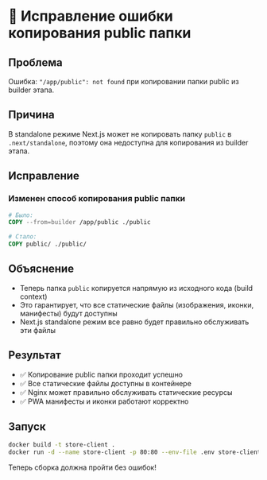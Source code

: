 # 🔧 Исправление ошибки копирования public папки

## Проблема
Ошибка: `"/app/public": not found` при копировании папки public из builder этапа.

## Причина
В standalone режиме Next.js может не копировать папку `public` в `.next/standalone`, поэтому она недоступна для копирования из builder этапа.

## Исправление

### Изменен способ копирования public папки
```dockerfile
# Было:
COPY --from=builder /app/public ./public

# Стало:
COPY public/ ./public/
```

## Объяснение
- Теперь папка `public` копируется напрямую из исходного кода (build context)
- Это гарантирует, что все статические файлы (изображения, иконки, манифесты) будут доступны
- Next.js standalone режим все равно будет правильно обслуживать эти файлы

## Результат
- ✅ Копирование public папки проходит успешно
- ✅ Все статические файлы доступны в контейнере
- ✅ Nginx может правильно обслуживать статические ресурсы
- ✅ PWA манифесты и иконки работают корректно

## Запуск
```bash
docker build -t store-client .
docker run -d --name store-client -p 80:80 --env-file .env store-client
```

Теперь сборка должна пройти без ошибок!
